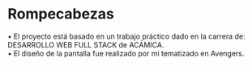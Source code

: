 # Rompecabezas
• El proyecto está basado en un trabajo práctico dado en la carrera de: DESARROLLO WEB FULL STACK de ACÁMICA.</br >
• El diseño de la pantalla fue realizado por mi tematizado en Avengers.



